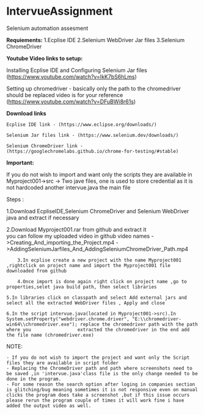 # IntervueAssignment
Selenium automation assesment 

**Requiements:**
1.Ecplise IDE
2.Selenium WebDriver Jar files
3.Selenium ChromeDriver

**Youtube Video links to setup:**

Installing Ecplise IDE and Configuring Selenium Jar files
(https://www.youtube.com/watch?v=IkK7bS6hLms)

Setting up chromedriver  - basically only the path to the chromedriver should be replaced video is for your reference
(https://www.youtube.com/watch?v=DFuBWi8r61s)

**Download links**

	Ecplise IDE link - (https://www.eclipse.org/downloads/)

	Selenium Jar files link - (https://www.selenium.dev/downloads/)

	Selenium ChromeDriver link - (https://googlechromelabs.github.io/chrome-for-testing/#stable)


**Important:**

If you do not wish to import and want only the scripts they are available in Myproject001->src -> Two jave files, one is used to store credential as it is not hardcoded another intervue.java the main file




  Steps : 

  
  1.Download EcpliseIDE,Selenium ChromeDriver and Selenium WebDriver java and extract if necessary
  
  2.Download Myproject001.rar from github and extract it  
        you can follow my uploaded video in github video names
              ->Creating_And_importing_the_Project.mp4
              ->AddingSeleniumJarfiles_And_AddingSeleniumChromeDriver_Path.mp4
  
        3.In ecplise create a new project with the name Myproject001 ,rightclick on project name and import the Myproject001 file downloaded from github
	
        4.Once import is done again right click on project name ,go to properties,selet java build path, then select libraries
        
	5.In libraries click on classpath and select Add external jars and select all the extracted WebDriver files , Apply and close
        
	6.In the script intervue.java(located in Myproject001->src).In System.setProperty("webdriver.chrome.driver", "E:\\chromedriver-win64\\chromedriver.exe"); replace the chromedriver path with the path where you                 extracted the chromedriver in the end add the file name (chromedriver.exe)     
  
  


NOTE:

 	- If you do not wish to import the project and want only the Script files they are available in script folder
	- Replacing the ChromeDriver path and path where screenshots need to be saved ,in 'intervue.java'class file is the only change needed to be done in the program.
	- For some reason the search option after loging in companies section is glitching/bug meaning sometimes it is not responsive even on manual clicks the program does take a screenshot ,but if this issue occurs please rerun the program couple of times it will work fine i have added the output video as well.

